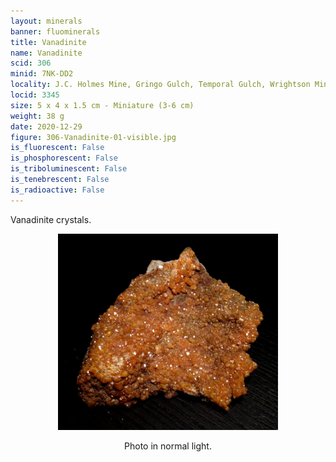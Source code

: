 ```yaml
---
layout: minerals
banner: fluominerals
title: Vanadinite
name: Vanadinite
scid: 306
minid: 7NK-DD2
locality: J.C. Holmes Mine, Gringo Gulch, Temporal Gulch, Wrightson Mining District, Santa Cruz Co., Arizona, USA
locid: 3345
size: 5 x 4 x 1.5 cm - Miniature (3-6 cm)
weight: 38 g
date: 2020-12-29
figure: 306-Vanadinite-01-visible.jpg
is_fluorescent: False
is_phosphorescent: False
is_triboluminescent: False
is_tenebrescent: False
is_radioactive: False
---
```

Vanadinite crystals.

<figure style='text-align:center;margin:0 auto;width:100%'><img width='70%' src='/img/minerals/306-Vanadinite-01-visible.jpg'><figcaption style='padding:1em 0 2em'>Photo in normal light.</figcaption></figure>
